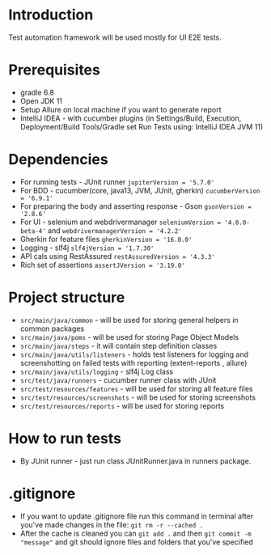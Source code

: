 # Introduction
Test automation framework will be used mostly for UI E2E tests.

# Prerequisites
* gradle 6.8
* Open JDK 11
* Setup Allure on local machine if you want to generate report
* IntelliJ IDEA - with cucumber plugins (in Settings/Build, Execution, Deployment/Build Tools/Gradle set Run Tests using: IntelliJ IDEA JVM 11)

# Dependencies
* For running tests - JUnit runner `jupiterVersion = '5.7.0'`
* For BDD - cucumber(core, java13, JVM, JUnit, gherkin) `cucumberVersion = '6.9.1'`
* For preparing the body and asserting response - Gson `gsonVersion = '2.8.6'`
* For UI - selenium and webdrivermanager `seleniumVersion = '4.0.0-beta-4'` and `webdrivermanagerVersion = '4.2.2'`
* Gherkin for feature files `gherkinVersion = '16.0.0'`
* Logging - slf4j `slf4jVersion = '1.7.30'`
* API cals using RestAssured `restAssuredVersion = '4.3.3'`
* Rich set of assertions `assertJVersion = '3.19.0'`

# Project structure
* `src/main/java/common` - will be used for storing general helpers in common packages
* `src/main/java/poms` - will be used for storing Page Object Models
* `src/main/java/steps` - it will contain step definition classes
* `src/main/java/utils/listeners` - holds test listeners for logging and screenshotting on failed tests with reporting (extent-reports , allure)
* `src/main/java/utils/logging` - slf4j Log class
* `src/test/java/runners` - cucumber runner class with JUnit
* `src/test/resources/features` - will be used for storing all feature files
* `src/test/resources/screenshots` - will be used for storing screenshots
* `src/test/resources/reports` - will be used for storing reports

# How to run tests
* By JUnit runner - just run class JUnitRunner.java in runners package.

# .gitignore
* If you want to update .gitignore file run this command in terminal after you've made changes in the file: `git rm -r --cached .`
* After the cache is cleaned you can `git add .` and then `git commit -m "message"` and git should ignore files and folders that you've specified
